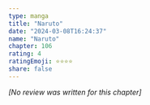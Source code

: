 ```yaml
---
type: manga
title: "Naruto"
date: "2024-03-08T16:24:37"
name: "Naruto"
chapter: 106
rating: 4
ratingEmoji: ⭐️⭐️⭐️⭐️
share: false
---
```


*[No review was written for this chapter]*
